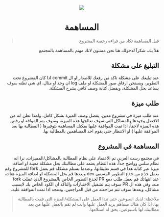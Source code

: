<div align="center">
<img src="https://i.suar.me/n9vGN/m" />
  
<h1>المساهمة</h1>

</div>

<div dir="rtl">

 > قبل المساهمة تكاد من قراءة رخصة المشروع

هلآ بك، شكرآ لدخولك هنا نحن ممتنون لانك مهتم بالمساهمة بالمجتمع

## التبليغ على مشكلة
عند تبليغك على مشكلة تاكد من رفعك للاصدار او ال commit اذا كان المشروع تحت التطوير، ويستحن ارفاق صور للمشكلة او ملف log ان وجد او مثال، اي شي تظنه سوف يساعد بحل المشكلة، ويفضل كتابة وصف كافي يشرح المشكلة.

## طلب ميزة
عند طلب ميزة في مشروع معين، يفضل وصف الميزة بشكل كامل، ولمذا تظن انه من الافضل وجودها والمشاكل التي سوف تعالجها هذه الميزة، وسوف يتم المواقة او رفض هذه الميزة لاحقآ، اذا تمت المواقفة عليها يمكنك المساهمة بتوفيرها ( المطالبة بها بعد الموافقة عليها ) او الانتظار حتى يقوم احد المساهمين بالمطالبة بها.

## المساهمة في المشروع
في مجتمع رست العربي تم الاعتماد على نظام المطالبة بالمشاكل/المميزات، نرا انه نظام سلس وواضح جدآ، هذه النظام يعتمد على مطالبتك بحل مشكلة معينة او اضافة ميزة عبر كتابة هذا
في قسم تعليقاتها، وعندما تستلم مشكلة قم بعمل fork للمشروع وقم بعمل جذع من جذع التطوير المسمى dev وبعدها قم بحل المشكلة او اضافة الميزة هناك، عند انتهائك قم بعمل طلب دمع PR لجذع التطوير الخاص بالمشروع الذي عملت fork منه، وفي هذه ال PR سوف يتم تشفيل الاختبارات والتاكد ان الكود الخاص بك لايسبب مشاكل، وبعدها سوف تتم مراجعته من قبل المراجعين، ودمجه اذا تمت الموافقة عليه.
 > ملاحظة: لديك اسبوعين حتى تبدا العمل على المشكلة/الميزة التي قمت بالمطالبة بها، اذا كان هناك مساهم يريد العمل عليها وانت لم تقم بالعمل عليها من بعد مطالبتك لها باسبوعين، يحق له استلامها.

</div>
